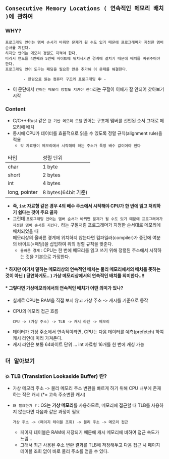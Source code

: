 ## ``` Consecutive Memory Locations ( 연속적인 메모리 배치 )에 관하여 ```


### WHY?

```text
프로그래밍 언어는 멤버 순서가 바뀌면 문제가 될 수도 있기 때문에 프로그래머가 지정한 멤버 순서를 지킨다. 
하지만 언어는 메모리 정렬도 지켜야 한다. 
따라서 연도를 4번째와 5번째 바이트에 위치시키면 경계에 걸치기 때문에 배치를 바꿔주어야 한다. 
프로그래밍 언어 도구는 패딩을 필요한 만큼 추가해 이 문제를 해결한다.

        - 한권으로 읽는 컴퓨터 구조와 프로그래밍 中 -
```
- 이 문단에서 ``` 언어는 메모리 정렬도 지켜야 한다 ```라는 구절이 이해가 잘 안되어 찾아보기 시작

### Content

- C/C++·Rust 같은 ```값 기반 메모리 모델``` 언어는 구조체 멤버를 선언된 순서 그대로 메모리에 배치
- 동시에 CPU가 데이터를 효율적으로 읽을 수 있도록 정렬 규칙(alignment rule)을 적용
  - ```각 자료형이 메모리에서 시작해야 하는 주소가 특정 배수 값이어야 한다``` 

<table>
    <thead>
        <td>타입</td> 
        <td>정렬 단위</td>
    </thead>
    <tbody>
        <tr>
            <td> char </td>
            <td>1 byte</td>
        </tr>
        <tr>
            <td> short </td>
            <td>2 bytes</td>
        </tr>
        <tr>
            <td> int </td>
            <td>4 bytes</td>
        </tr>
        <tr>
            <td> long, pointer </td>
            <td>8 bytes(64bit 기준)</td>
        </tr>
    </tbody>
</table>

- <b>즉, ```int``` 자료형 같은 경우 4의 배수 주소에서 시작해야 CPU가 한 번에 읽고 처리하기 쉽다는 것이 주요 골자</b>
- 그런데 ```프로그래밍 언어는 멤버 순서가 바뀌면 문제가 될 수도 있기 때문에 프로그래머가 지정한 멤버 순서를 지킨다.``` 라는 구절처럼 프로그래머가 지정한 순서대로 메모리에 배치되었을 때
<br/> 메모리상의 올바른 경계에 위치하지 않는다면 컴파일러(compiler)가 중간에 여분의 바이트(=패딩)을 삽입하여 위의 정렬 규칙을 맞춘다.
  - ```올바른 경계``` :  CPU는 한 번에 메모리를 읽고 쓰기 위해 정렬된 주소에서 시작하는 것을 기본으로 가정한다.

#### * 하지만 여기서 말하는 메모리상의 연속적인 배치는 물리 메모리에서의 배치를 뜻하는 것이 아닌 ( 당연하게도.. ) 가상 메모리상에서의 연속적인 배치를 의미한다..!!

#### * 그렇다면 가상메모리에서의 연속적인 배치가 어떤 의미가 있나?
- 실제로 CPU는 RAM을 직접 보지 않고 가상 주소 -> 캐시를 기준으로 동작

- CPU의 메모리 접근 흐름
  ```text
  CPU -> (가상 주소) -> TLB -> 캐시 라인 -> 메모리
  ```

* 데이터가 가상 주소에서 연속적이라면, CPU는 다음 데이터를 예측(prefetch) 하여 캐시 라인에 미리 가져온다.
* 캐시 라인은 보통 64바이트 단위 ... int 자료형 16개를 한 번에 캐싱 가능

## ```더 알아보기```

### 💥 TLB (Translation Lookaside Buffer) 란?
- 가상 메모리 주소 -> 물리 메모리 주소 변환을 빠르게 하기 위해 CPU 내부에 존재하는 작은 캐시 (*= 고속 주소변환 캐시)

* ```왜 필요한가 ?``` : OS는 <b>가상 메모리</b>를 사용하므로, 메모리에 접근할 때 TLB를 사용하지 않는다면 다음과 같은 과정이 필요
  ```text
  가상 주소 -> (페이지 테이블 조회) -> 물리 주소 -> 메모리 접근
  ```
  - 페이지 테이블은 RAM에 저장되기 때문에 캐시 메모리에 비하여 접근 속도가 느림...
  - 그래서 최근 사용된 주소 변환 결과를 TLB에 저장해두고 다음 접근 시 페이지 테이블 조회 없이 바로 물리 주소를 얻을 수 있다.